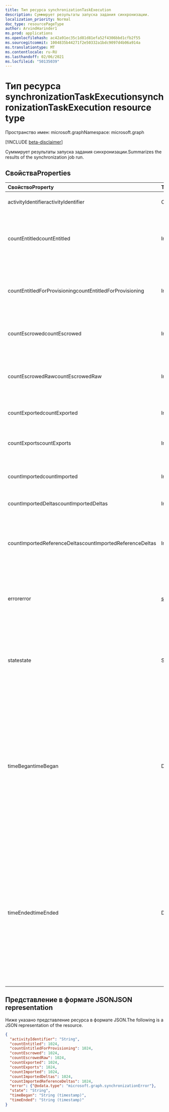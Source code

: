 ```yaml
---
title: Тип ресурса synchronizationTaskExecution
description: Суммирует результаты запуска задания синхронизации.
localization_priority: Normal
doc_type: resourcePageType
author: ArvindHarinder1
ms.prod: applications
ms.openlocfilehash: ac42a91ec35c1d81d81efa52f4306bbd1cfb2f55
ms.sourcegitcommit: 1004835b44271f2e50332a1bdc9097d4b06a914a
ms.translationtype: MT
ms.contentlocale: ru-RU
ms.lasthandoff: 02/06/2021
ms.locfileid: "50135039"
---
```

# <a name="synchronizationtaskexecution-resource-type"></a><span data-ttu-id="f148d-103">Тип ресурса synchronizationTaskExecution</span><span class="sxs-lookup"><span data-stu-id="f148d-103">synchronizationTaskExecution resource type</span></span>

<span data-ttu-id="f148d-104">Пространство имен: microsoft.graph</span><span class="sxs-lookup"><span data-stu-id="f148d-104">Namespace: microsoft.graph</span></span>

[!INCLUDE [beta-disclaimer](../../includes/beta-disclaimer.md)]

<span data-ttu-id="f148d-105">Суммирует результаты запуска задания синхронизации.</span><span class="sxs-lookup"><span data-stu-id="f148d-105">Summarizes the results of the synchronization job run.</span></span>

## <a name="properties"></a><span data-ttu-id="f148d-106">Свойства</span><span class="sxs-lookup"><span data-stu-id="f148d-106">Properties</span></span>
| <span data-ttu-id="f148d-107">Свойство</span><span class="sxs-lookup"><span data-stu-id="f148d-107">Property</span></span>     | <span data-ttu-id="f148d-108">Тип</span><span class="sxs-lookup"><span data-stu-id="f148d-108">Type</span></span>   |<span data-ttu-id="f148d-109">Описание</span><span class="sxs-lookup"><span data-stu-id="f148d-109">Description</span></span>|
|:---------------|:--------|:----------|
|<span data-ttu-id="f148d-110">activityIdentifier</span><span class="sxs-lookup"><span data-stu-id="f148d-110">activityIdentifier</span></span>           |<span data-ttu-id="f148d-111">Строка</span><span class="sxs-lookup"><span data-stu-id="f148d-111">String</span></span> |<span data-ttu-id="f148d-112">Идентификатор запуска задания.</span><span class="sxs-lookup"><span data-stu-id="f148d-112">Identifier of the job run.</span></span>|
|<span data-ttu-id="f148d-113">countEntitled</span><span class="sxs-lookup"><span data-stu-id="f148d-113">countEntitled</span></span>                |<span data-ttu-id="f148d-114">Int64</span><span class="sxs-lookup"><span data-stu-id="f148d-114">Int64</span></span>  |<span data-ttu-id="f148d-115">Количество обработанных записей, которые были назначены для этого приложения.</span><span class="sxs-lookup"><span data-stu-id="f148d-115">Count of processed entries that were assigned for this application.</span></span>|
|<span data-ttu-id="f148d-116">countEntitledForProvisioning</span><span class="sxs-lookup"><span data-stu-id="f148d-116">countEntitledForProvisioning</span></span> |<span data-ttu-id="f148d-117">Int64</span><span class="sxs-lookup"><span data-stu-id="f148d-117">Int64</span></span>  |<span data-ttu-id="f148d-118">Количество обработанных записей, которые были назначены для предоставления.</span><span class="sxs-lookup"><span data-stu-id="f148d-118">Count of processed entries that were assigned for provisioning.</span></span>|
|<span data-ttu-id="f148d-119">countEscrowed</span><span class="sxs-lookup"><span data-stu-id="f148d-119">countEscrowed</span></span>                |<span data-ttu-id="f148d-120">Int64</span><span class="sxs-lookup"><span data-stu-id="f148d-120">Int64</span></span>  |<span data-ttu-id="f148d-121">Количество записей, которые были escrowed (ошибки).</span><span class="sxs-lookup"><span data-stu-id="f148d-121">Count of entries that were escrowed (errors).</span></span>|
|<span data-ttu-id="f148d-122">countEscrowedRaw</span><span class="sxs-lookup"><span data-stu-id="f148d-122">countEscrowedRaw</span></span>             |<span data-ttu-id="f148d-123">Int64</span><span class="sxs-lookup"><span data-stu-id="f148d-123">Int64</span></span>  |<span data-ttu-id="f148d-124">Количество записей, которые были escrowed, включая созданные системой escrows.</span><span class="sxs-lookup"><span data-stu-id="f148d-124">Count of entries that were escrowed, including system-generated escrows.</span></span>|
|<span data-ttu-id="f148d-125">countExported</span><span class="sxs-lookup"><span data-stu-id="f148d-125">countExported</span></span>                |<span data-ttu-id="f148d-126">Int64</span><span class="sxs-lookup"><span data-stu-id="f148d-126">Int64</span></span>  |<span data-ttu-id="f148d-127">Количество экспортных записей.</span><span class="sxs-lookup"><span data-stu-id="f148d-127">Count of exported entries.</span></span>|
|<span data-ttu-id="f148d-128">countExports</span><span class="sxs-lookup"><span data-stu-id="f148d-128">countExports</span></span>                 |<span data-ttu-id="f148d-129">Int64</span><span class="sxs-lookup"><span data-stu-id="f148d-129">Int64</span></span>  |<span data-ttu-id="f148d-130">Количество записей, которые должны были быть экспортироваться.</span><span class="sxs-lookup"><span data-stu-id="f148d-130">Count of entries that were expected to be exported.</span></span>|
|<span data-ttu-id="f148d-131">countImported</span><span class="sxs-lookup"><span data-stu-id="f148d-131">countImported</span></span>                |<span data-ttu-id="f148d-132">Int64</span><span class="sxs-lookup"><span data-stu-id="f148d-132">Int64</span></span>  |<span data-ttu-id="f148d-133">Количество импортируемых записей.</span><span class="sxs-lookup"><span data-stu-id="f148d-133">Count of imported entries.</span></span>|
|<span data-ttu-id="f148d-134">countImportedDeltas</span><span class="sxs-lookup"><span data-stu-id="f148d-134">countImportedDeltas</span></span>          |<span data-ttu-id="f148d-135">Int64</span><span class="sxs-lookup"><span data-stu-id="f148d-135">Int64</span></span>  |<span data-ttu-id="f148d-136">Количество импортируемых изменений.</span><span class="sxs-lookup"><span data-stu-id="f148d-136">Count of imported delta-changes.</span></span>|
|<span data-ttu-id="f148d-137">countImportedReferenceDeltas</span><span class="sxs-lookup"><span data-stu-id="f148d-137">countImportedReferenceDeltas</span></span> |<span data-ttu-id="f148d-138">Int64</span><span class="sxs-lookup"><span data-stu-id="f148d-138">Int64</span></span>  |<span data-ttu-id="f148d-139">Количество импортируемых изменений, связанных с изменениями ссылок.</span><span class="sxs-lookup"><span data-stu-id="f148d-139">Count of imported delta-changes pertaining to reference changes.</span></span>|
|<span data-ttu-id="f148d-140">error</span><span class="sxs-lookup"><span data-stu-id="f148d-140">error</span></span>                        |[<span data-ttu-id="f148d-141">synchronizationError</span><span class="sxs-lookup"><span data-stu-id="f148d-141">synchronizationError</span></span>](synchronization-synchronizationerror.md)|<span data-ttu-id="f148d-142">Если произошла ошибка, содержит объект **synchronizationError** с подробными сведениями.</span><span class="sxs-lookup"><span data-stu-id="f148d-142">If an error was encountered, contains a **synchronizationError** object with details.</span></span>|
|<span data-ttu-id="f148d-143">state</span><span class="sxs-lookup"><span data-stu-id="f148d-143">state</span></span>                        |<span data-ttu-id="f148d-144">String</span><span class="sxs-lookup"><span data-stu-id="f148d-144">String</span></span> |<span data-ttu-id="f148d-145">Код, суммарный результат этого запуска.</span><span class="sxs-lookup"><span data-stu-id="f148d-145">Code summarizing the result of this run.</span></span> <span data-ttu-id="f148d-146">Возможные значения: `Succeeded`, `Failed`, `EntryLevelErrors`.</span><span class="sxs-lookup"><span data-stu-id="f148d-146">Possible values are: `Succeeded`, `Failed`, `EntryLevelErrors`.</span></span>|
|<span data-ttu-id="f148d-147">timeBegan</span><span class="sxs-lookup"><span data-stu-id="f148d-147">timeBegan</span></span>                    |<span data-ttu-id="f148d-148">DateTimeOffset</span><span class="sxs-lookup"><span data-stu-id="f148d-148">DateTimeOffset</span></span>|<span data-ttu-id="f148d-149">Время начала этого задания.</span><span class="sxs-lookup"><span data-stu-id="f148d-149">Time when this job run began.</span></span> <span data-ttu-id="f148d-150">Тип Timestamp представляет сведения о времени и дате с использованием формата ISO 8601 (всегда применяется формат UTC).</span><span class="sxs-lookup"><span data-stu-id="f148d-150">The Timestamp type represents date and time information using ISO 8601 format and is always in UTC time.</span></span> <span data-ttu-id="f148d-151">Например, значение полуночи 1 января 2014 г. в формате UTC выглядит так: `'2014-01-01T00:00:00Z'`.</span><span class="sxs-lookup"><span data-stu-id="f148d-151">For example, midnight UTC on Jan 1, 2014 would look like this: `'2014-01-01T00:00:00Z'`.</span></span>|
|<span data-ttu-id="f148d-152">timeEnded</span><span class="sxs-lookup"><span data-stu-id="f148d-152">timeEnded</span></span>                    |<span data-ttu-id="f148d-153">DateTimeOffset</span><span class="sxs-lookup"><span data-stu-id="f148d-153">DateTimeOffset</span></span>|<span data-ttu-id="f148d-154">Время окончания этого задания.</span><span class="sxs-lookup"><span data-stu-id="f148d-154">Time when this job run ended.</span></span> <span data-ttu-id="f148d-155">Тип Timestamp представляет сведения о времени и дате с использованием формата ISO 8601 (всегда применяется формат UTC).</span><span class="sxs-lookup"><span data-stu-id="f148d-155">The Timestamp type represents date and time information using ISO 8601 format and is always in UTC time.</span></span> <span data-ttu-id="f148d-156">Например, значение полуночи 1 января 2014 г. в формате UTC выглядит так: `'2014-01-01T00:00:00Z'`.</span><span class="sxs-lookup"><span data-stu-id="f148d-156">For example, midnight UTC on Jan 1, 2014 would look like this: `'2014-01-01T00:00:00Z'`.</span></span>|

## <a name="json-representation"></a><span data-ttu-id="f148d-157">Представление в формате JSON</span><span class="sxs-lookup"><span data-stu-id="f148d-157">JSON representation</span></span>

<span data-ttu-id="f148d-158">Ниже указано представление ресурса в формате JSON.</span><span class="sxs-lookup"><span data-stu-id="f148d-158">The following is a JSON representation of the resource.</span></span>

<!-- {
  "blockType": "resource",
  "optionalProperties": [

  ],
  "@odata.type": "microsoft.graph.synchronizationTaskExecution"
}-->

```json
{
  "activityIdentifier": "String",
  "countEntitled": 1024,
  "countEntitledForProvisioning": 1024,
  "countEscrowed": 1024,
  "countEscrowedRaw": 1024,
  "countExported": 1024,
  "countExports": 1024,
  "countImported": 1024,
  "countImportedDeltas": 1024,
  "countImportedReferenceDeltas": 1024,
  "error": {"@odata.type": "microsoft.graph.synchronizationError"},
  "state": "String",
  "timeBegan": "String (timestamp)",
  "timeEnded": "String (timestamp)"
}

```

<!-- uuid: 8fcb5dbc-d5aa-4681-8e31-b001d5168d79
2015-10-25 14:57:30 UTC -->
<!--
{
  "type": "#page.annotation",
  "description": "synchronizationTaskExecution resource",
  "keywords": "",
  "section": "documentation",
  "tocPath": "",
  "suppressions": []
}
-->


